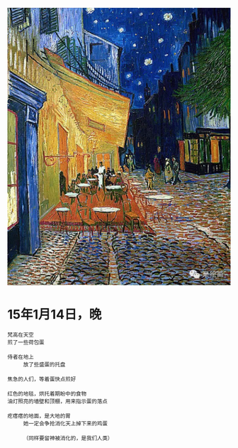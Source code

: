 

![v1](vincent/town.png)

# 15年1月14日，晚

	梵高在天空
	煎了一些荷包蛋
	
	侍者在地上
	     放了些盛蛋的托盘
	
	焦急的人们，等着蛋快点煎好
	
	红色的地毯，烘托着期盼中的食物
	油灯照亮的墙壁和顶棚，用来指示蛋的落点
	
	疙瘩瘩的地面，是大地的胃
	     她一定会争抢消化天上掉下来的鸡蛋
	
	     （同样要留神被消化的，是我们人类）
